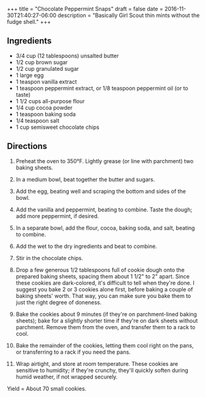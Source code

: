 +++
title = "Chocolate Peppermint Snaps"
draft = false
date = 2016-11-30T21:40:27-06:00
description = "Basically Girl Scout thin mints without the fudge shell."
+++

## Ingredients

- 3/4 cup (12 tablespoons) unsalted butter
- 1/2 cup brown sugar
- 1/2 cup granulated sugar
- 1 large egg
- 1 teaspon vanilla extract
- 1 teaspoon peppermint extract, or 1/8 teaspoon peppermint oil (or to taste)
- 1 1/2 cups all-purpose flour
- 1/4 cup cocoa powder
- 1 teaspoon baking soda
- 1/4 teaspoon salt
- 1 cup semisweet chocolate chips

## Directions

1. Preheat the oven to 350°F. Lightly grease (or line with parchment) two baking sheets.

2. In a medium bowl, beat together the butter and sugars.

3. Add the egg, beating well and scraping the bottom and sides of the bowl.

4. Add the vanilla and peppermint, beating to combine. Taste the dough; add more peppermint, if desired.

5. In a separate bowl, add the flour, cocoa, baking soda, and salt, beating to combine.

6. Add the wet to the dry ingredients and beat to combine.

7. Stir in the chocolate chips.

8. Drop a few generous 1/2 tablespoons full of cookie dough onto the prepared baking sheets, spacing them about 1 1/2" to 2" apart.
   Since these cookies are dark-colored, it's difficult to tell when they're done.
   I suggest you bake 2 or 3 cookies alone first, before baking a couple of baking sheets' worth.
   That way, you can make sure you bake them to just the right degree of doneness.

9. Bake the cookies about 9 minutes (if they're on parchment-lined baking sheets); bake for a slightly shorter time if they're on dark sheets without parchment.
   Remove them from the oven, and transfer them to a rack to cool.

10. Bake the remainder of the cookies, letting them cool right on the pans, or transferring to a rack if you need the pans.

11. Wrap airtight, and store at room temperature.
    These cookies are sensitive to humidity; if they're crunchy, they'll quickly soften during humid weather, if not wrapped securely.

Yield = About 70 small cookies.

